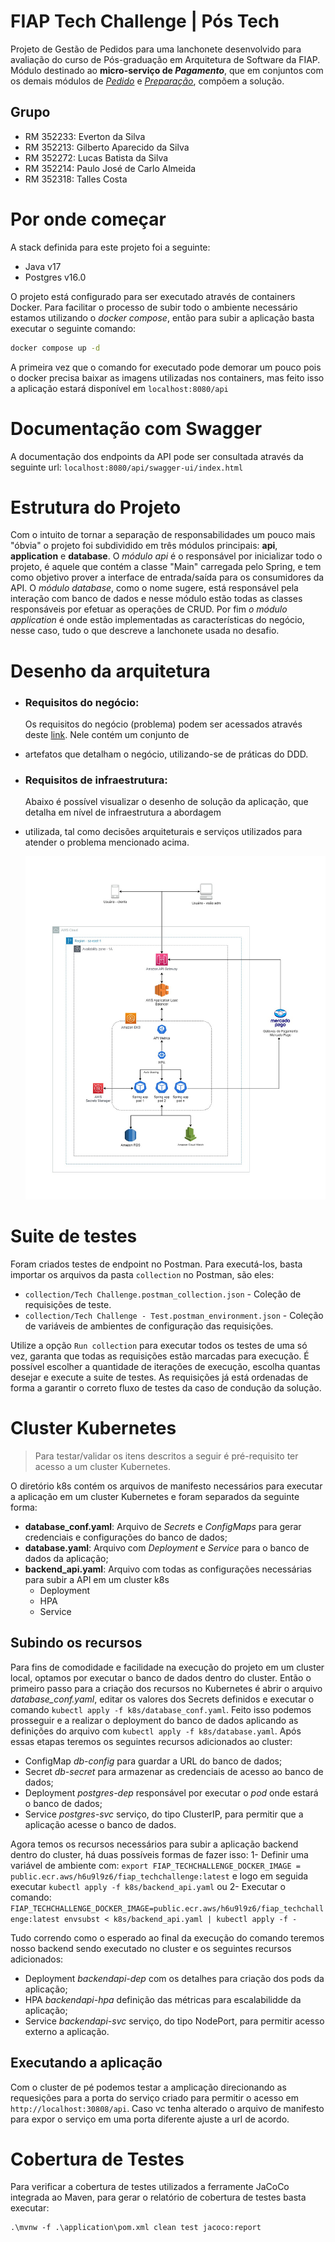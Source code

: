 # FIAP Tech Challenge | Pós Tech

Projeto de Gestão de Pedidos para uma lanchonete desenvolvido para avaliação do curso de Pós-graduação em Arquitetura 
de Software da FIAP.
Módulo destinado ao **micro-serviço de *Pagamento***, que em conjuntos com os demais módulos de *[Pedido](https://github.com/EvertonSilva/fiap_techchallenge_pedido)* e *[Preparação](https://github.com/EvertonSilva/fiap_techchallenge_preparacao)*, compõem 
a solução.

## Grupo
- RM 352233: Everton da Silva
- RM 352213: Gilberto Aparecido da Silva
- RM 352272: Lucas Batista da Silva
- RM 352214: Paulo José de Carlo Almeida
- RM 352318: Talles Costa

# Por onde começar

A stack definida para este projeto foi a seguinte:
- Java v17
- Postgres v16.0

O projeto está configurado para ser executado através de containers Docker. Para facilitar o processo de subir todo o 
ambiente necessário estamos utilizando o _docker compose_, então para subir a aplicação basta executar o seguinte comando: 

```sh
docker compose up -d
```

A primeira vez que o comando for executado pode demorar um pouco pois o docker precisa baixar as imagens utilizadas nos 
containers, mas feito isso a aplicação estará disponível em `localhost:8080/api` 

# Documentação com Swagger

A documentação dos endpoints da API pode ser consultada através da seguinte url: `localhost:8080/api/swagger-ui/index.html`

# Estrutura do Projeto

Com o intuito de tornar a separação de responsabilidades um pouco mais "óbvia" o projeto foi subdividido em três módulos 
principais: **api**, **application** e **database**. O _módulo api_ é o responsável por inicializar todo o projeto, é 
aquele que contém a classe "Main" carregada pelo Spring, 
e tem como objetivo prover a interface de entrada/saída para os consumidores da API. O _módulo database_, como o nome 
sugere, está responsável pela interação com banco de dados e nesse módulo estão todas as classes responsáveis por 
efetuar as operações de CRUD. Por fim
_o módulo application_ é onde estão implementadas as características do negócio, nesse caso, tudo o que descreve a 
lanchonete usada no desafio.

# Desenho da arquitetura

* ### Requisitos do negócio:
    Os requisitos do negócio (problema) podem ser acessados através deste [link](https://miro.com/app/board/uXjVMomeqoU=/). Nele contém um conjunto de 
* artefatos que detalham o negócio, utilizando-se de práticas do DDD.

* ### Requisitos de infraestrutura:
    Abaixo é possível visualizar o desenho de solução da aplicação, que detalha em nível de infraestrutura a abordagem 
* utilizada, tal como decisões arquiteturais e serviços utilizados para atender o problema mencionado acima. 
    
  ![desenho-de-solucao.jpg](desenho-de-solucao.jpg)

# Suite de testes

Foram criados testes de endpoint no Postman.
Para executá-los, basta importar os arquivos da pasta `collection` no Postman, são eles:
- `collection/Tech Challenge.postman_collection.json` - Coleção de requisições de teste.
- `collection/Tech Challenge - Test.postman_environment.json` - Coleção de variáveis de ambientes de configuração das requisições.

Utilize a opção `Run collection` para executar todos os testes de uma só vez, garanta que todas as requisições estão marcadas para execução.
É possível escolher a quantidade de iterações de execução, escolha quantas desejar e execute a suite de testes.
As requisições já está ordenadas de forma a garantir o correto fluxo de testes da caso de condução da solução.

# Cluster Kubernetes

>Para testar/validar os itens descritos a seguir é pré-requisito ter acesso a um cluster Kubernetes.

O diretório k8s contém os arquivos de manifesto necessários para executar a aplicação em um cluster Kubernetes e foram
separados da seguinte forma:
  - **database_conf.yaml**: Arquivo de _Secrets_ e _ConfigMaps_ para gerar credenciais e configurações do banco de dados;
  - **database.yaml**: Arquivo com _Deployment_ e _Service_ para o banco de dados da aplicação;
  - **backend_api.yaml**: Arquivo com todas as configurações necessárias para subir a API em um cluster k8s
    * Deployment
    * HPA
    * Service

## Subindo os recursos

Para fins de comodidade e facilidade na execução do projeto em um cluster local, optamos por executar o banco de dados
dentro do cluster. Então o primeiro passo para a criação dos recursos no Kubernetes é abrir o arquivo _database_conf.yaml_,
editar os valores dos Secrets definidos e executar o comando `kubectl apply -f k8s/database_conf.yaml`. Feito isso podemos
prosseguir e a realizar o deployment do banco de dados aplicando as definições do arquivo com `kubectl apply -f k8s/database.yaml`. Após essas
etapas teremos os seguintes recursos adicionados ao cluster:
- ConfigMap _db-config_ para guardar a URL do banco de dados;
- Secret _db-secret_ para armazenar as credenciais de acesso ao banco de dados;
- Deployment _postgres-dep_ responsável por executar o _pod_ onde estará o banco de dados;
- Service _postgres-svc_ serviço, do tipo ClusterIP, para permitir que a aplicação acesse o banco de dados.

Agora temos os recursos necessários para subir a aplicação backend dentro do cluster, há duas possíveis formas de fazer isso:
1- Definir uma variável de ambiente com: `export FIAP_TECHCHALLENGE_DOCKER_IMAGE = public.ecr.aws/h6u9l9z6/fiap_techchallenge:latest`
e logo em seguida executar `kubectl apply -f k8s/backend_api.yaml` ou
2- Executar o comando: `FIAP_TECHCHALLENGE_DOCKER_IMAGE=public.ecr.aws/h6u9l9z6/fiap_techchallenge:latest envsubst < k8s/backend_api.yaml | kubectl apply -f -`

Tudo correndo como o esperado ao final da execução do comando teremos nosso backend
sendo executado no cluster e os seguintes recursos adicionados:

- Deployment _backendapi-dep_ com os detalhes para criação dos pods da aplicação;
- HPA _backendapi-hpa_ definição das métricas para escalabilidde da aplicação;
- Service _backendapi-svc_ serviço, do tipo NodePort, para permitir acesso externo a aplicação.

## Executando a aplicação

Com o cluster de pé podemos testar a amplicação direcionando as requesições para a porta do serviço criado para permitir
o acesso em `http://localhost:30808/api`. Caso vc tenha alterado o arquivo de manifesto para expor o serviço em uma
porta diferente ajuste a url de acordo.

# Cobertura de Testes

Para verificar a cobertura de testes utilizados a ferramente JaCoCo integrada ao Maven, para gerar o relatório de cobertura de testes basta executar:
```
.\mvnw -f .\application\pom.xml clean test jacoco:report
```